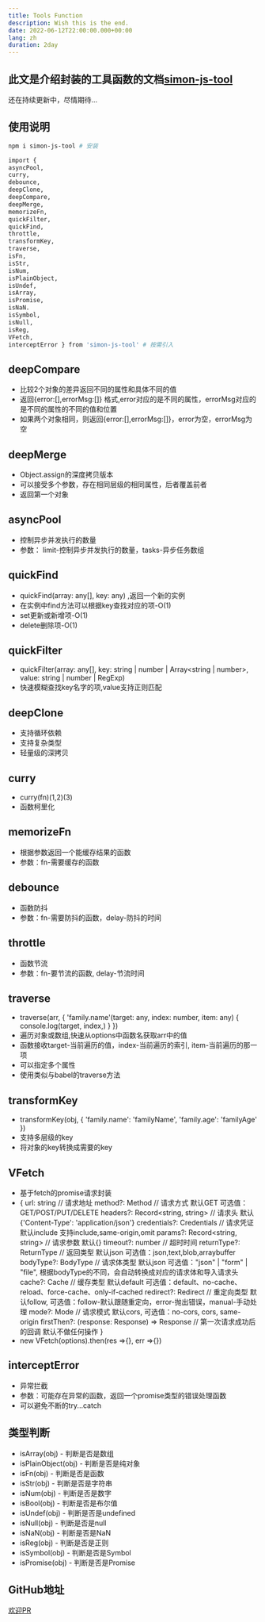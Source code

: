 ```yaml
---
title: Tools Function
description: Wish this is the end.
date: 2022-06-12T22:00:00.000+00:00
lang: zh
duration: 2day
---
```


## 此文是介绍封装的工具函数的文档[simon-js-tool](https://www.npmjs.com/package/simon-js-tool)
还在持续更新中，尽情期待...

## 使用说明
```bash
npm i simon-js-tool # 安装

import { 
asyncPool, 
curry, 
debounce, 
deepClone, 
deepCompare, 
deepMerge, 
memorizeFn, 
quickFilter, 
quickFind, 
throttle, 
transformKey, 
traverse,
isFn,
isStr,
isNum,
isPlainObject,
isUndef,
isArray,
isPromise,
isNaN.
isSymbol,
isNull,
isReg,
VFetch,
interceptError } from 'simon-js-tool' # 按需引入

```


## deepCompare 
- 比较2个对象的差异返回不同的属性和具体不同的值
- 返回{error:[],errorMsg:[]} 格式,error对应的是不同的属性，errorMsg对应的是不同的属性的不同的值和位置
- 如果两个对象相同，则返回{error:[],errorMsg:[]}，error为空，errorMsg为空

## deepMerge 
- Object.assign的深度拷贝版本
- 可以接受多个参数，存在相同层级的相同属性，后者覆盖前者
- 返回第一个对象

## asyncPool 
- 控制异步并发执行的数量
- 参数： limit-控制异步并发执行的数量，tasks-异步任务数组

## quickFind 
-  quickFind(array: any[], key: any) ,返回一个新的实例
- 在实例中find方法可以根据key查找对应的项-O(1)
- set更新或新增项-O(1)
- delete删除项-O(1)

## quickFilter 
- quickFilter(array: any[], key: string | number | Array<string | number>, value: string | number | RegExp)
- 快速模糊查找key名字的项,value支持正则匹配

## deepClone 
- 支持循环依赖
- 支持复杂类型
- 轻量级的深拷贝

## curry 
- curry(fn)(1,2)(3)
- 函数柯里化

## memorizeFn 
- 根据参数返回一个能缓存结果的函数
- 参数：fn-需要缓存的函数

## debounce 
-  函数防抖
-  参数：fn-需要防抖的函数，delay-防抖的时间

## throttle 
- 函数节流
- 参数：fn-要节流的函数, delay-节流时间

## traverse 
- traverse(arr, { 'family.name'(target: any, index: number, item: any) { console.log(target, index,) } })
- 遍历对象或数组,快速从options中函数名获取arr中的值
- 函数接收target-当前遍历的值，index-当前遍历的索引, item-当前遍历的那一项
- 可以指定多个属性
- 使用类似与babel的traverse方法

## transformKey 
- transformKey(obj, { 'family.name': 'familyName', 'family.age': 'familyAge' })
- 支持多层级的key
- 将对象的key转换成需要的key

## VFetch
- 基于fetch的promise请求封装
-  {
  url: string // 请求地址
  method?: Method // 请求方式 默认GET 可选值：GET/POST/PUT/DELETE
  headers?: Record<string, string> // 请求头  默认{'Content-Type': 'application/json'}
  credentials?: Credentials // 请求凭证 默认include 支持include,same-origin,omit
  params?: Record<string, string> // 请求参数 默认{}
  timeout?: number  // 超时时间 
  returnType?: ReturnType // 返回类型 默认json  可选值：json,text,blob,arraybuffer
  bodyType?: BodyType // 请求体类型 默认json 可选值："json" | "form" | "file", 根据bodyType的不同，会自动转换成对应的请求体和导入请求头
  cache?: Cache // 缓存类型 默认default 可选值：default、no-cache、reload、force-cache、only-if-cached
  redirect?: Redirect // 重定向类型 默认follow, 可选值：follow-默认跟随重定向，error-抛出错误，manual-手动处理
  mode?: Mode // 请求模式 默认cors, 可选值：no-cors, cors, same-origin
  firstThen?: (response: Response) => Response  // 第一次请求成功后的回调 默认不做任何操作
}
- new VFetch(options).then(res =>{}, err =>{})

## interceptError
- 异常拦截
- 参数：可能存在异常的函数，返回一个promise类型的错误处理函数
- 可以避免不断的try...catch

## 类型判断
- isArray(obj) - 判断是否是数组
- isPlainObject(obj)  - 判断是否是纯对象
- isFn(obj) - 判断是否是函数
- isStr(obj)  - 判断是否是字符串
- isNum(obj)  - 判断是否是数字
- isBool(obj) - 判断是否是布尔值
- isUndef(obj)  - 判断是否是undefined
- isNull(obj) - 判断是否是null
- isNaN(obj)  - 判断是否是NaN
- isReg(obj)  - 判断是否是正则
- isSymbol(obj)  - 判断是否是Symbol
- isPromise(obj)  - 判断是否是Promise

## GitHub地址
[欢迎PR](https://github.com/Simon-He95/simon-js-tool)
